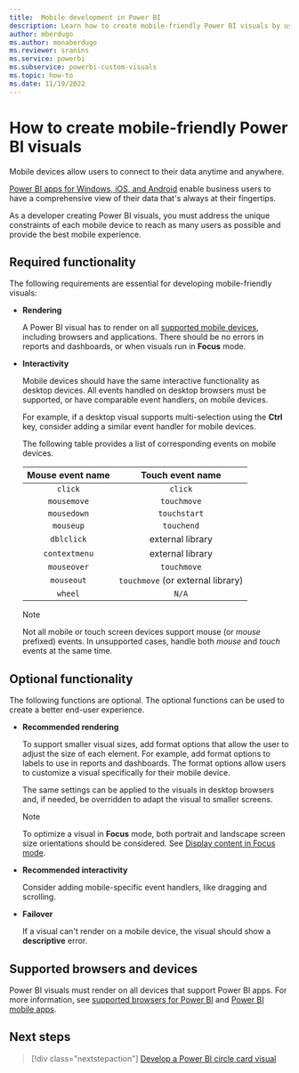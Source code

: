 ```yaml
---
title:  Mobile development in Power BI
description: Learn how to create mobile-friendly Power BI visuals by using essential and recommended functions to add interactive functionality.
author: mberdugo
ms.author: monaberdugo
ms.reviewer: sranins
ms.service: powerbi
ms.subservice: powerbi-custom-visuals
ms.topic: how-to
ms.date: 11/19/2022
---
```


# How to create mobile-friendly Power BI visuals

Mobile devices allow users to connect to their data anytime and anywhere.

[Power BI apps for Windows, iOS, and Android](../../consumer/mobile/mobile-apps-for-mobile-devices.md) enable business users to have a comprehensive view of their data that's always at their fingertips.

As a developer creating Power BI visuals, you must address the unique constraints of each mobile device to reach as many users as possible and provide the best mobile experience.

## Required functionality

The following requirements are essential for developing mobile-friendly visuals:

* **Rendering**

  A Power BI visual has to render on all [supported mobile devices](/power-platform/admin/supported-web-browsers-and-mobile-devices), including browsers and applications. There should be no errors in reports and dashboards, or when visuals run in **Focus** mode.

* **Interactivity**

  Mobile devices should have the same interactive functionality as desktop devices. All events handled on desktop browsers must be supported, or have comparable event handlers, on mobile devices.
  
  For example, if a desktop visual supports multi-selection using the **Ctrl** key, consider adding a similar event handler for mobile devices.

  The following table provides a list of corresponding events on mobile devices.

  | Mouse event name | Touch event name |
  |:----------------:|:----------------:|
  | `click` | `click` |
  | `mousemove` | `touchmove` |
  | `mousedown` | `touchstart` |
  | `mouseup` | `touchend` |
  | `dblclick` | external library |
  | `contextmenu` | external library |
  | `mouseover` | `touchmove` |
  | `mouseout` | `touchmove` (or external library) |
  | `wheel` | `N/A` |

  > [!NOTE]
  > Not all mobile or touch screen devices support mouse (or *mouse* prefixed) events. In unsupported cases, handle both *mouse* and *touch* events at the same time.

## Optional functionality

The following functions are optional. The optional functions can be used to create a better end-user experience.

* **Recommended rendering**

  To support smaller visual sizes, add format options that allow the user to adjust the size of each element. For example, add format options to labels to use in reports and dashboards. The format options allow users to customize a visual specifically for their mobile device.
  
  The same settings can be applied to the visuals in desktop browsers and, if needed, be overridden to adapt the visual to smaller screens.

  > [!NOTE]
  > To optimize a visual in **Focus** mode, both portrait and landscape screen size orientations should be considered. See [Display content in Focus mode](../../consumer/end-user-focus.md).

* **Recommended interactivity**

  Consider adding mobile-specific event handlers, like dragging and scrolling.

* **Failover**

  If a visual can't render on a mobile device, the visual should show a **descriptive** error.

## Supported browsers and devices

Power BI visuals must render on all devices that support Power BI apps. For more information, see [supported browsers for Power BI](../../fundamentals/power-bi-browsers.md) and [Power BI mobile apps](../../consumer/mobile/mobile-apps-for-mobile-devices.md).

## Next steps

> [!div class="nextstepaction"]
> [Develop a Power BI circle card visual](./develop-circle-card.md)